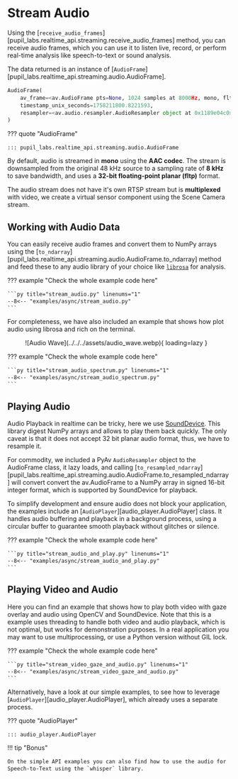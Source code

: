 # Stream Audio

<!-- badge:product Neon -->
<!-- badge:companion +2.8.31 -->
<!-- badge:version +1.7 -->

Using the [`receive_audio_frames`][pupil_labs.realtime_api.streaming.receive_audio_frames] method, you can receive audio frames, which you can use it to listen live, record, or perform real-time analysis like speech-to-text or sound analysis.

The data returned is an instance of [`AudioFrame`][pupil_labs.realtime_api.streaming.audio.AudioFrame].

```py linenums="0"
AudioFrame(
    av_frame=<av.AudioFrame pts=None, 1024 samples at 8000Hz, mono, fltp at 0x1189e0ac0>,
    timestamp_unix_seconds=1758211800.8221593,
    resampler=<av.audio.resampler.AudioResampler object at 0x1189e04c0>
)
```

??? quote "AudioFrame"

    ::: pupil_labs.realtime_api.streaming.audio.AudioFrame

By default, audio is streamed in **mono** using the **AAC codec**. The stream is downsampled from the original 48 kHz source to a sampling rate of **8 kHz** to save bandwidth, and uses a **32-bit floating-point planar (fltp)** format.

The audio stream does not have it's own RTSP stream but is **multiplexed** with video, we create a virtual sensor component using the Scene Camera stream.

## Working with Audio Data

You can easily receive audio frames and convert them to NumPy arrays using the [`to_ndarray`][pupil_labs.realtime_api.streaming.audio.AudioFrame.to_ndarray] method and feed these to any audio library of your choice like [`librosa`](https://librosa.org/) for analysis.

??? example "Check the whole example code here"

    ```py title="stream_audio.py" linenums="1"
    --8<-- "examples/async/stream_audio.py"
    ```

For completeness, we have also included an example that shows how plot audio using librosa and rich on the terminal.

<figure markdown="span">
![Audio Wave](../../../assets/audio_wave.webp){ loading=lazy }
</figure>

??? example "Check the whole example code here"

    ```py title="stream_audio_spectrum.py" linenums="1"
    --8<-- "examples/async/stream_audio_spectrum.py"
    ```

## Playing Audio

Audio Playback in realtime can be tricky, here we use [SoundDevice](https://python-sounddevice.readthedocs.io/). This library digest NumPy arrays and allows to play them back quickly. The only caveat is that it does not accept 32 bit planar audio format, thus, we have to resample it.

For commodity, we included a PyAv `AudioResampler` object to the AudioFrame class, it lazy loads, and calling [`to_resampled_ndarray`][pupil_labs.realtime_api.streaming.audio.AudioFrame.to_resampled_ndarray] will convert convert the av.AudioFrame to a NumPy array in signed 16-bit integer format, which is supported by SoundDevice for playback.

To simplify development and ensure audio does not block your application, the examples include an [`AudioPlayer`][audio_player.AudioPlayer] class. It handles audio buffering and playback in a background process, using a circular buffer to guarantee smooth playback without glitches or silence.

??? example "Check the whole example code here"

    ```py title="stream_audio_and_play.py" linenums="1"
    --8<-- "examples/async/stream_audio_and_play.py"
    ```

## Playing Video and Audio

Here you can find an example that shows how to play both video with gaze overlay and audio using OpenCV and SoundDevice. Note that this is a example uses threading to handle both video and audio playback, which is not optimal, but works for demonstration purposes. In a real application you may want to use multiprocessing, or use a Python version without GIL lock.

??? example "Check the whole example code here"

    ```py title="stream_video_gaze_and_audio.py" linenums="1"
    --8<-- "examples/async/stream_video_gaze_and_audio.py"
    ```

Alternatively, have a look at our simple examples, to see how to leverage [`AudioPlayer`][audio_player.AudioPlayer], which already uses a separate process.

??? quote "AudioPlayer"

    ::: audio_player.AudioPlayer

!!! tip "Bonus"

    On the simple API examples you can also find how to use the audio for Speech-to-Text using the `whisper` library.
